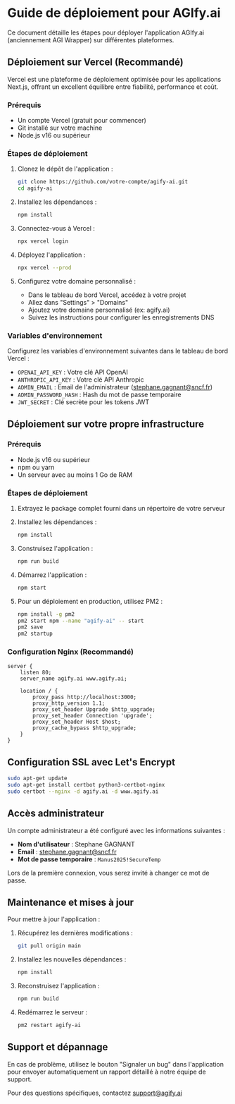 # Guide de déploiement pour AGIfy.ai

Ce document détaille les étapes pour déployer l'application AGIfy.ai (anciennement AGI Wrapper) sur différentes plateformes.

## Déploiement sur Vercel (Recommandé)

Vercel est une plateforme de déploiement optimisée pour les applications Next.js, offrant un excellent équilibre entre fiabilité, performance et coût.

### Prérequis
- Un compte Vercel (gratuit pour commencer)
- Git installé sur votre machine
- Node.js v16 ou supérieur

### Étapes de déploiement

1. Clonez le dépôt de l'application :
   ```bash
   git clone https://github.com/votre-compte/agify-ai.git
   cd agify-ai
   ```

2. Installez les dépendances :
   ```bash
   npm install
   ```

3. Connectez-vous à Vercel :
   ```bash
   npx vercel login
   ```

4. Déployez l'application :
   ```bash
   npx vercel --prod
   ```

5. Configurez votre domaine personnalisé :
   - Dans le tableau de bord Vercel, accédez à votre projet
   - Allez dans "Settings" > "Domains"
   - Ajoutez votre domaine personnalisé (ex: agify.ai)
   - Suivez les instructions pour configurer les enregistrements DNS

### Variables d'environnement

Configurez les variables d'environnement suivantes dans le tableau de bord Vercel :

- `OPENAI_API_KEY` : Votre clé API OpenAI
- `ANTHROPIC_API_KEY` : Votre clé API Anthropic
- `ADMIN_EMAIL` : Email de l'administrateur (stephane.gagnant@sncf.fr)
- `ADMIN_PASSWORD_HASH` : Hash du mot de passe temporaire
- `JWT_SECRET` : Clé secrète pour les tokens JWT

## Déploiement sur votre propre infrastructure

### Prérequis
- Node.js v16 ou supérieur
- npm ou yarn
- Un serveur avec au moins 1 Go de RAM

### Étapes de déploiement

1. Extrayez le package complet fourni dans un répertoire de votre serveur

2. Installez les dépendances :
   ```bash
   npm install
   ```

3. Construisez l'application :
   ```bash
   npm run build
   ```

4. Démarrez l'application :
   ```bash
   npm start
   ```

5. Pour un déploiement en production, utilisez PM2 :
   ```bash
   npm install -g pm2
   pm2 start npm --name "agify-ai" -- start
   pm2 save
   pm2 startup
   ```

### Configuration Nginx (Recommandé)

```nginx
server {
    listen 80;
    server_name agify.ai www.agify.ai;

    location / {
        proxy_pass http://localhost:3000;
        proxy_http_version 1.1;
        proxy_set_header Upgrade $http_upgrade;
        proxy_set_header Connection 'upgrade';
        proxy_set_header Host $host;
        proxy_cache_bypass $http_upgrade;
    }
}
```

## Configuration SSL avec Let's Encrypt

```bash
sudo apt-get update
sudo apt-get install certbot python3-certbot-nginx
sudo certbot --nginx -d agify.ai -d www.agify.ai
```

## Accès administrateur

Un compte administrateur a été configuré avec les informations suivantes :

- **Nom d'utilisateur** : Stephane GAGNANT
- **Email** : stephane.gagnant@sncf.fr
- **Mot de passe temporaire** : `Manus2025!SecureTemp`

Lors de la première connexion, vous serez invité à changer ce mot de passe.

## Maintenance et mises à jour

Pour mettre à jour l'application :

1. Récupérez les dernières modifications :
   ```bash
   git pull origin main
   ```

2. Installez les nouvelles dépendances :
   ```bash
   npm install
   ```

3. Reconstruisez l'application :
   ```bash
   npm run build
   ```

4. Redémarrez le serveur :
   ```bash
   pm2 restart agify-ai
   ```

## Support et dépannage

En cas de problème, utilisez le bouton "Signaler un bug" dans l'application pour envoyer automatiquement un rapport détaillé à notre équipe de support.

Pour des questions spécifiques, contactez support@agify.ai
